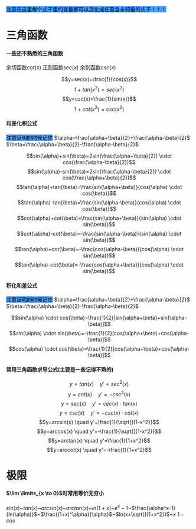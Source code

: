 <mark style="background: #499cfd;">注意在这里每个式子里的变量都可以泛化成任意含未知量的式子！！！</mark>


# 三角函数
#### 一些还不熟悉的三角函数
余切函数$cot(x)$    正割函数$sec(x)$     余割函数$csc(x)$    

$$y=sec(x)=\frac{1}{cos(x)}$$     $$1+tan(x^2)=sec(x^2)$$
$$y=csc(x)=\frac{1}{sin(x)}$$
$$1+cot(x^2)=csc(x^2)$$
#### 和差化积公式

<mark style="background: #499cfd;">注意证明的时候记住</mark>                 $\alpha=\frac{\alpha+\beta}{2}+\frac{\alpha-\beta}{2}$                              $\beta=\frac{\alpha+\beta}{2}-\frac{\alpha-\beta}{2}$ 

$$sin(\alpha)+sin(\beta)=2sin(\frac{\alpha+\beta}{2}) \cdot cos(\frac{\alpha-\beta}{2})$$
$$sin(\alpha)-sin(\beta)=2sin(\frac{\alpha-\beta}{2}) \cdot cos(\frac{\alpha+\beta}{2})$$
$$tan(\alpha)+tan(\beta)=\frac{sin(\alpha+\beta)}{cos(\alpha) \cdot cos(\beta)}$$
$$tan(\alpha)-tan(\beta)=\frac{sin(\alpha-\beta)}{cos(\alpha) \cdot cos(\beta)}$$
$$cot(\alpha)+cot(\beta)=\frac{sin(\alpha+\beta)}{sin(\alpha) \cdot sin(\beta)}$$
$$cot(\alpha)-cot(\beta)=-\frac{sin(\alpha-\beta)}{sin(\alpha) \cdot sin(\beta)}$$
$$tan(\alpha)+cot(\beta)=-\frac{cos(\alpha-\beta)}{cos(\alpha) \cdot sin(\beta)}$$
$$tan(\alpha)-cot(\beta)=-\frac{cos(\alpha+\beta)}{cos(\alpha) \cdot sin(\beta)}$$
#### 积化和差公式

<mark style="background: #499cfd;">注意证明的时候记住</mark>                 $\alpha=\frac{\alpha+\beta}{2}+\frac{\alpha-\beta}{2}$                              $\beta=\frac{\alpha+\beta}{2}-\frac{\alpha-\beta}{2}$ 

$$sin(\alpha) \cdot cos(\beta)=\frac{1}{2}[sin(\alpha+\beta)+sin(\alpha-\beta)]$$
$$sin(\alpha) \cdot sin(\beta)=-\frac{1}{2}[cos(\alpha+\beta)+cos(\alpha-\beta)]$$
$$cos(\alpha) \cdot cos(\beta)=\frac{1}{2}[cos(\alpha+\beta)+cos(\alpha-\beta)]$$

#### 常用三角函数求导公式(主要是一些记得不熟的)
$$y=tan(x) \quad y'=sec^2(x)$$
$$y=cot(x) \quad y'=-csc^2(x)$$
$$y=sec(x) \quad y'=cec(x) \cdot tan(x)$$
$$y=csc(x) \quad y'=-csc(x) \cdot cot(x)$$
$$y=arcsin(x) \quad y'=\frac{1}{\sqrt[]{1-x^2}}$$
$$y=arccos(x) \quad y'=-\frac{1}{\sqrt[]{1-x^2}}$$
$$y=arctan(x) \quad y'=\frac{1}{1+x^2}$$
$$y=arccot(x) \quad y'=-\frac{1}{1+x^2}$$











# 极限
#### $\lim \limits_{x \to 0}$时常用等价无穷小
$sin(x)$~$tan(x)$~$arcsin(x)$~$arctan(x)$~$ln(1+x)$~$e^x-1$~$\frac{\alpha^x-1}{ln(\alpha)}$~$\frac{(1+x)^\alpha}{\alpha}$~$ln(x+\sqrt[]{1+x^2})$~$x$
$1-cos$